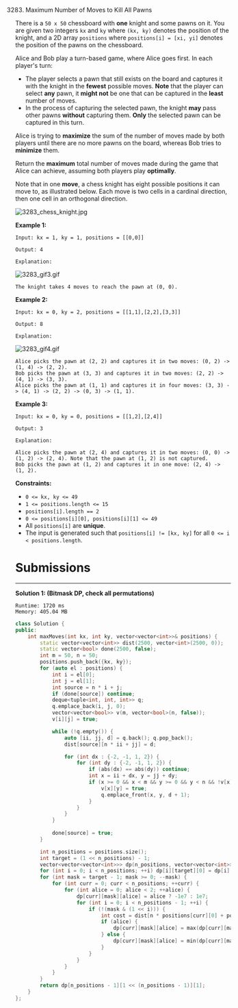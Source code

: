 3283. Maximum Number of Moves to Kill All Pawns

There is a `50 x 50` chessboard with **one** knight and some pawns on it. You are given two integers `kx` and `ky` where `(kx, ky)` denotes the position of the knight, and a 2D array `positions` where `positions[i] = [xi, yi]` denotes the position of the pawns on the chessboard.

Alice and Bob play a turn-based game, where Alice goes first. In each player's turn:

* The player selects a pawn that still exists on the board and captures it with the knight in the **fewest** possible moves. **Note** that the player can select **any** pawn, it **might not** be one that can be captured in the **least** number of moves.
* In the process of capturing the selected pawn, the knight **may** pass other pawns **without** capturing them. **Only** the selected pawn can be captured in this turn.

Alice is trying to **maximize** the sum of the number of moves made by both players until there are no more pawns on the board, whereas Bob tries to **minimize** them.

Return the **maximum** total number of moves made during the game that Alice can achieve, assuming both players play **optimally**.

Note that in one **move**, a chess knight has eight possible positions it can move to, as illustrated below. Each move is two cells in a cardinal direction, then one cell in an orthogonal direction.

![3283_chess_knight.jpg](img/3283_chess_knight.jpg)

 

**Example 1:**
```
Input: kx = 1, ky = 1, positions = [[0,0]]

Output: 4

Explanation:
```
![3283_gif3.gif](img/3283_gif3.gif)
```
The knight takes 4 moves to reach the pawn at (0, 0).
```

**Example 2:**
```
Input: kx = 0, ky = 2, positions = [[1,1],[2,2],[3,3]]

Output: 8

Explanation:
```
![3283_gif4.gif](img/3283_gif4.gif)
```
Alice picks the pawn at (2, 2) and captures it in two moves: (0, 2) -> (1, 4) -> (2, 2).
Bob picks the pawn at (3, 3) and captures it in two moves: (2, 2) -> (4, 1) -> (3, 3).
Alice picks the pawn at (1, 1) and captures it in four moves: (3, 3) -> (4, 1) -> (2, 2) -> (0, 3) -> (1, 1).
```

**Example 3:**
```
Input: kx = 0, ky = 0, positions = [[1,2],[2,4]]

Output: 3

Explanation:

Alice picks the pawn at (2, 4) and captures it in two moves: (0, 0) -> (1, 2) -> (2, 4). Note that the pawn at (1, 2) is not captured.
Bob picks the pawn at (1, 2) and captures it in one move: (2, 4) -> (1, 2).
```

**Constraints:**

* `0 <= kx, ky <= 49`
* `1 <= positions.length <= 15`
* `positions[i].length == 2`
* `0 <= positions[i][0], positions[i][1] <= 49`
* All `positions[i]` are **unique**.
* The input is generated such that `positions[i] != [kx, ky]` for all `0 <= i < positions.length`.

# Submissions
---
**Solution 1: (Bitmask DP, check all permutations)**
```
Runtime: 1720 ms
Memory: 405.04 MB
```
```c++
class Solution {
public:
    int maxMoves(int kx, int ky, vector<vector<int>>& positions) {
        static vector<vector<int>> dist(2500, vector<int>(2500, 0));
        static vector<bool> done(2500, false);
        int m = 50, n = 50;
        positions.push_back({kx, ky});
        for (auto el : positions) {
            int i = el[0];
            int j = el[1];
            int source = n * i + j;
            if (done[source]) continue;
            deque<tuple<int, int, int>> q;
            q.emplace_back(i, j, 0);
            vector<vector<bool>> v(m, vector<bool>(n, false));
            v[i][j] = true;

            while (!q.empty()) {
                auto [ii, jj, d] = q.back(); q.pop_back();
                dist[source][n * ii + jj] = d;

                for (int dx : {-2, -1, 1, 2}) {
                    for (int dy : {-2, -1, 1, 2}) {
                        if (abs(dx) == abs(dy)) continue;
                        int x = ii + dx, y = jj + dy;
                        if (x >= 0 && x < m && y >= 0 && y < n && !v[x][y]) {
                            v[x][y] = true;
                            q.emplace_front(x, y, d + 1);
                        }
                    }
                }
            }
            
            done[source] = true;
        }

        int n_positions = positions.size();
        int target = (1 << n_positions) - 1;
        vector<vector<vector<int>>> dp(n_positions, vector<vector<int>>(1 << n_positions, vector<int>(2, -1)));
        for (int i = 0; i < n_positions; ++i) dp[i][target][0] = dp[i][target][1] = 0;
        for (int mask = target - 1; mask >= 0; --mask) {
            for (int curr = 0; curr < n_positions; ++curr) {
                for (int alice = 0; alice < 2; ++alice) {
                    dp[curr][mask][alice] = alice ? -1e7 : 1e7;
                    for (int i = 0; i < n_positions - 1; ++i) {
                        if (!(mask & (1 << i))) {
                            int cost = dist[n * positions[curr][0] + positions[curr][1]][n * positions[i][0] + positions[i][1]];
                            if (alice) {
                                dp[curr][mask][alice] = max(dp[curr][mask][alice], cost + dp[i][mask | (1 << i)][1 - alice]);
                            } else {
                                dp[curr][mask][alice] = min(dp[curr][mask][alice], cost + dp[i][mask | (1 << i)][1 - alice]);
                            }
                        }
                    }
                }
            }
        }
        return dp[n_positions - 1][1 << (n_positions - 1)][1];
    }
};
```
